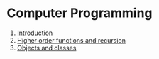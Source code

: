 # Computer Programming

1. [Introduction](./introduction)
2. [Higher order functions and recursion](./hof)
3. [Objects and classes](./objects-and-classes)
